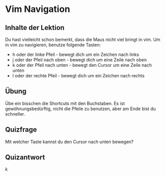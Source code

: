 # Vim Navigation

## Inhalte der Lektion

Du hast vielleicht schon bemerkt, dass die Maus nicht viel bringt in vim. Um in vim zu navigieren, benutze folgende Tasten:

<ul>
<li>h oder der linke Pfeil - bewegt dich um ein Zeichen nach links</li>
<li>j oder der Pfeil nach oben - bewegt dich um eine Zeile nach oben</li>
<li>k oder der Pfeil nach unten - bewegt den Cursor um eine Zeile nach unten</li>
<li>l oder der rechte Pfeil - bewegt dich um ein Zeichen nach rechts</li>
</ul>

## Übung

Übe ein bisschen die Shortcuts mit den Buchstaben. Es ist gewöhnungsbedürftig, nicht die Pfeile zu benutzen, aber am Ende bist du schneller.

## Quizfrage 

Mit welcher Taste kannst du den Cursor nach unten bewegen?

## Quizantwort

k

